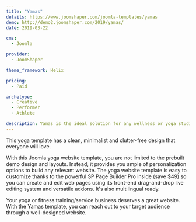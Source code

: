 ```yaml
---
title: "Yamas"
details: https://www.joomshaper.com/joomla-templates/yamas
demo: http://demo2.joomshaper.com/2019/yamas/
date: 2019-03-22

cms: 
  - Joomla

provider:
  - JoomShaper

theme_framework: Helix

pricing:
  - Paid

archetype:
  - Creative
  - Performer
  - Athlete

description: Yamas is the ideal solution for any wellness or yoga studio planning to start or refresh an official website. It is the perfect fit for all kinds of yoga classes, fitness studios, dance, gyms, aerobics and gymnastic classes, and everything related to health activity.
---
```


This yoga template has a clean, minimalist and clutter-free design that everyone will love.

With this Joomla yoga website template, you are not limited to the prebuilt demo design and layouts. Instead, it provides you ample of personalization options to build any relevant website.
The yoga website template is easy to customize thanks to the powerful SP Page Builder Pro inside (save $49) so you can create and edit web pages using its front-end drag-and-drop live editing system and versatile addons. It's also multilingual ready.

Your yoga or fitness training/service business deserves a great website. With the Yamas template, you can reach out to your target audience through a well-designed website.




